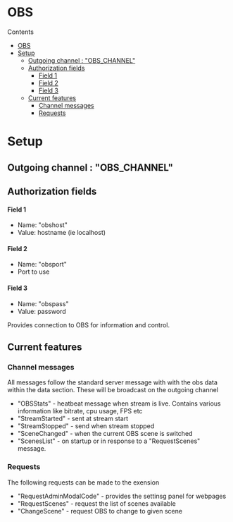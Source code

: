 # OBS
Contents
- [OBS](#obs)
- [Setup](#setup)
  - [Outgoing channel : "OBS_CHANNEL"](#outgoing-channel--obs_channel)
  - [Authorization fields](#authorization-fields)
      - [Field 1](#field-1)
      - [Field 2](#field-2)
      - [Field 3](#field-3)
  - [Current features](#current-features)
    - [Channel messages](#channel-messages)
    - [Requests](#requests)
# Setup

## Outgoing channel : "OBS_CHANNEL"
## Authorization fields
#### Field 1
- Name: "obshost"
- Value: hostname (ie localhost)
#### Field 2
- Name: "obsport"
- Port to use

#### Field 3
- Name: "obspass"
- Value: password

Provides connection to OBS for information and control. 
## Current features

### Channel messages

All messages follow the standard server message with with the obs data within the data section.
These will be broadcast on the outgoing channel
- "OBSStats" - heatbeat message when stream is live. Contains various information like bitrate, cpu usage, FPS etc
- "StreamStarted" - sent at stream start
- "StreamStopped" - send when stream stopped
- "SceneChanged" - when the current OBS scene is switched
- "ScenesList" - on startup or in response to a "RequestScenes" message.
### Requests
The following requests can be made to the exension
- "RequestAdminModalCode" - provides the settinsg panel for webpages
- "RequestScenes" - request the list of scenes available
- "ChangeScene" - request OBS to change to given scene